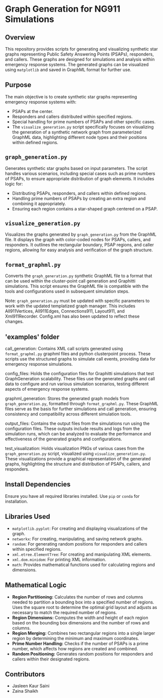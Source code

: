 # Graph Generation for NG911 Simulations

## Overview
This repository provides scripts for generating and visualizing synthetic star graphs representing Public Safety Answering Points (PSAPs), responders, and callers. These graphs are designed for simulations and analysis within emergency response systems. The generated graphs can be visualized using `matplotlib` and saved in GraphML format for further use.

## Purpose
The main objective is to create synthetic star graphs representing emergency response systems with:
- PSAPs at the center.
- Responders and callers distributed within specified regions.
- Special handling for prime numbers of PSAPs and other specific cases.
- The `visualize_generation.py` script specifically focuses on visualizing the generation of a synthetic network graph from parameterized GraphML data, highlighting different node types and their positions within defined regions.

## `graph_generation.py`
Generates synthetic star graphs based on input parameters. The script handles various scenarios, including special cases such as prime numbers of PSAPs, to ensure appropriate distribution of graph elements. It includes logic for:
 - Distributing PSAPs, responders, and callers within defined regions.
 - Handling prime numbers of PSAPs by creating an extra region and combining it appropriately.
 - Ensuring each region contains a star-shaped graph centered on a PSAP.

## `visualize_generation.py`
Visualizes the graphs generated by `graph_generation.py` from the GraphML file. It displays the graph with color-coded nodes for PSAPs, callers, and responders. It outlines the rectangular boundary, PSAP regions, and caller regions, allowing for easy analysis and verification of the graph structure.

## `format_graphml.py`
Converts the `graph_generation.py` synthetic GraphML file to a format that can be used within the cluster-point call generation and Graphitti simulations. This script ensures the GraphML file is compatible with the tools and configurations used in subsequent simulation steps.

Note: `graph_generation.py` must be updated with specific parameters to work with the updated templatized graph manager. This includes All911Vertices, All911Edges, Connections911, Layout911, and Xml911Recorder. Config.xml has also been updated to reflect these changes. 

## 'examples' folder 
call_generation: Contains XML call scripts generated using `format_graphml.py` graphml  files and python clusterpoint process. These scripts use the structured graphs to simulate call events, providing data for emergency response simulations.

config_files: Holds the configuration files for Graphitti simulations that test GraphGeneration scalability. These files use the generated graphs and call data to configure and run various simulation scenarios, testing different aspects of emergency response systems.

graphml_generation: Stores the generated graph models from `graph_generation.py`, formatted through `format_graphml.py`. These GraphML files serve as the basis for further simulations and call generation, ensuring consistency and compatibility across different simulation tools.

output_files: Contains the output files from the simulations run using the configuration files. These outputs include results and logs from the simulation runs, which can be analyzed to evaluate the performance and effectiveness of the generated graphs and configurations.

test_visualization: Holds visualization PNGs of various cases from the `graph_generation.py` script, visualized using `visualize_generation.py`. These visualizations provide a graphical representation of the generated graphs, highlighting the structure and distribution of PSAPs, callers, and responders.

## Install Dependencies
Ensure you have all required libraries installed. Use `pip` or `conda` for installation.

## Libraries Used
- `matplotlib.pyplot`: For creating and displaying visualizations of the graph.
- `networkx`: For creating, manipulating, and saving network graphs.
- `random`: For generating random positions for responders and callers within specified regions.
- `xml.etree.ElementTree`: For creating and manipulating XML elements.
- `xml.dom.minidom`: For printing XML information.
- `math`: Provides mathematical functions used for calculating regions and dimensions.

## Mathematical Logic
- **Region Partitioning:** Calculates the number of rows and columns needed to partition a bounding box into a specified number of regions. Uses the square root to determine the optimal grid layout and adjusts as necessary to match the required number of regions.
- **Region Dimensions:** Computes the width and height of each region based on the bounding box dimensions and the number of rows and columns.
- **Region Merging:** Combines two rectangular regions into a single larger region by determining the minimum and maximum coordinates.
- **Prime Number Handling:** Checks if the number of PSAPs is a prime number, which affects how regions are created and combined.
- **Random Positioning:** Generates random positions for responders and callers within their designated regions.

## Contributors
- Jasleen Kaur Saini
- Zaina Shaikh





